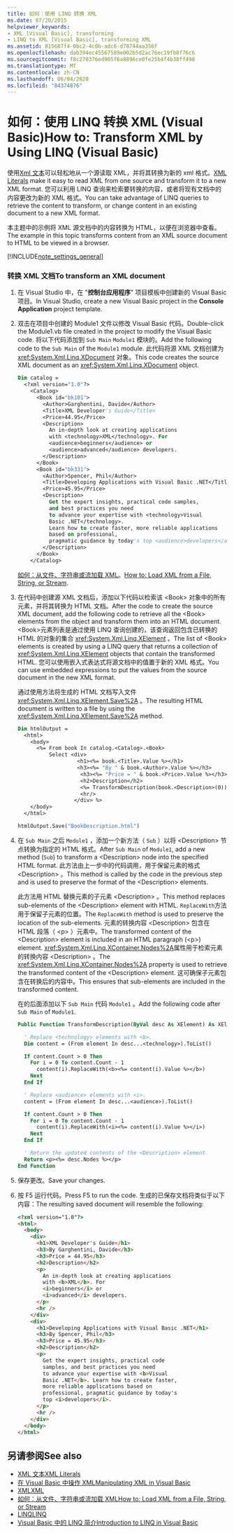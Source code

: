 ```yaml
---
title: 如何：使用 LINQ 转换 XML
ms.date: 07/20/2015
helpviewer_keywords:
- XML [Visual Basic], transforming
- LINQ to XML [Visual Basic], transforming XML
ms.assetid: 815687f4-0bc2-4c0b-adc6-d78744aa356f
ms.openlocfilehash: dab394ec45567589e002b5d2ac76ec19fb0f76c6
ms.sourcegitcommit: f8c270376ed905f6a8896ce0fe25b4f4b38ff498
ms.translationtype: MT
ms.contentlocale: zh-CN
ms.lasthandoff: 06/04/2020
ms.locfileid: "84374876"
---
```

# <a name="how-to-transform-xml-by-using-linq-visual-basic"></a><span data-ttu-id="09736-102">如何：使用 LINQ 转换 XML (Visual Basic)</span><span class="sxs-lookup"><span data-stu-id="09736-102">How to: Transform XML by Using LINQ (Visual Basic)</span></span>

<span data-ttu-id="09736-103">使用[Xml 文本](../../../language-reference/xml-literals/index.md)可以轻松地从一个源读取 XML，并将其转换为新的 xml 格式。</span><span class="sxs-lookup"><span data-stu-id="09736-103">[XML Literals](../../../language-reference/xml-literals/index.md) make it easy to read XML from one source and transform it to a new XML format.</span></span> <span data-ttu-id="09736-104">您可以利用 LINQ 查询来检索要转换的内容，或者将现有文档中的内容更改为新的 XML 格式。</span><span class="sxs-lookup"><span data-stu-id="09736-104">You can take advantage of LINQ queries to retrieve the content to transform, or change content in an existing document to a new XML format.</span></span>

<span data-ttu-id="09736-105">本主题中的示例将 XML 源文档中的内容转换为 HTML，以便在浏览器中查看。</span><span class="sxs-lookup"><span data-stu-id="09736-105">The example in this topic transforms content from an XML source document to HTML to be viewed in a browser.</span></span>

[!INCLUDE[note_settings_general](~/includes/note-settings-general-md.md)]

### <a name="to-transform-an-xml-document"></a><span data-ttu-id="09736-106">转换 XML 文档</span><span class="sxs-lookup"><span data-stu-id="09736-106">To transform an XML document</span></span>

1. <span data-ttu-id="09736-107">在 Visual Studio 中，在 "**控制台应用程序**" 项目模板中创建新的 Visual Basic 项目。</span><span class="sxs-lookup"><span data-stu-id="09736-107">In Visual Studio, create a new Visual Basic project in the **Console Application** project template.</span></span>

2. <span data-ttu-id="09736-108">双击在项目中创建的 Module1 文件以修改 Visual Basic 代码。</span><span class="sxs-lookup"><span data-stu-id="09736-108">Double-click the Module1.vb file created in the project to modify the Visual Basic code.</span></span> <span data-ttu-id="09736-109">将以下代码添加到 `Sub Main` `Module1` 模块的。</span><span class="sxs-lookup"><span data-stu-id="09736-109">Add the following code to the `Sub Main` of the `Module1` module.</span></span> <span data-ttu-id="09736-110">此代码将源 XML 文档创建为 <xref:System.Xml.Linq.XDocument> 对象。</span><span class="sxs-lookup"><span data-stu-id="09736-110">This code creates the source XML document as an <xref:System.Xml.Linq.XDocument> object.</span></span>

    ```vb
    Dim catalog =
      <?xml version="1.0"?>
        <Catalog>
          <Book id="bk101">
            <Author>Garghentini, Davide</Author>
            <Title>XML Developer's Guide</Title>
            <Price>44.95</Price>
            <Description>
              An in-depth look at creating applications
              with <technology>XML</technology>. For
              <audience>beginners</audience> or
              <audience>advanced</audience> developers.
            </Description>
          </Book>
          <Book id="bk331">
            <Author>Spencer, Phil</Author>
            <Title>Developing Applications with Visual Basic .NET</Title>
            <Price>45.95</Price>
            <Description>
              Get the expert insights, practical code samples,
              and best practices you need
              to advance your expertise with <technology>Visual
              Basic .NET</technology>.
              Learn how to create faster, more reliable applications
              based on professional,
              pragmatic guidance by today's top <audience>developers</audience>.
            </Description>
          </Book>
        </Catalog>
    ```

     <span data-ttu-id="09736-111">[如何：从文件、字符串或流加载 XML](how-to-load-xml-from-a-file-string-or-stream.md)。</span><span class="sxs-lookup"><span data-stu-id="09736-111">[How to: Load XML from a File, String, or Stream](how-to-load-xml-from-a-file-string-or-stream.md).</span></span>

3. <span data-ttu-id="09736-112">在代码中创建源 XML 文档后，添加以下代码以检索该 \<Book> 对象中的所有元素，并将其转换为 HTML 文档。</span><span class="sxs-lookup"><span data-stu-id="09736-112">After the code to create the source XML document, add the following code to retrieve all the \<Book> elements from the object and transform them into an HTML document.</span></span> <span data-ttu-id="09736-113">\<Book>元素列表是通过使用 LINQ 查询创建的，该查询返回包含已转换的 HTML 的对象的集合 <xref:System.Xml.Linq.XElement> 。</span><span class="sxs-lookup"><span data-stu-id="09736-113">The list of \<Book> elements is created by using a LINQ query that returns a collection of <xref:System.Xml.Linq.XElement> objects that contain the transformed HTML.</span></span> <span data-ttu-id="09736-114">您可以使用嵌入式表达式将源文档中的值置于新的 XML 格式。</span><span class="sxs-lookup"><span data-stu-id="09736-114">You can use embedded expressions to put the values from the source document in the new XML format.</span></span>

     <span data-ttu-id="09736-115">通过使用方法将生成的 HTML 文档写入文件 <xref:System.Xml.Linq.XElement.Save%2A> 。</span><span class="sxs-lookup"><span data-stu-id="09736-115">The resulting HTML document is written to a file by using the <xref:System.Xml.Linq.XElement.Save%2A> method.</span></span>

    ```vb
    Dim htmlOutput =
      <html>
        <body>
          <%= From book In catalog.<Catalog>.<Book>
              Select <div>
                       <h1><%= book.<Title>.Value %></h1>
                       <h3><%= "By " & book.<Author>.Value %></h3>
                        <h3><%= "Price = " & book.<Price>.Value %></h3>
                        <h2>Description</h2>
                        <%= TransformDescription(book.<Description>(0)) %>
                        <hr/>
                      </div> %>
        </body>
      </html>

    htmlOutput.Save("BookDescription.html")
    ```

4. <span data-ttu-id="09736-116">在 `Sub Main` 之后 `Module1` ，添加一个新方法（ `Sub` ）以将 \<Description> 节点转换为指定的 HTML 格式。</span><span class="sxs-lookup"><span data-stu-id="09736-116">After `Sub Main` of `Module1`, add a new method (`Sub`) to transform a \<Description> node into the specified HTML format.</span></span> <span data-ttu-id="09736-117">此方法由上一步中的代码调用，用于保留元素的格式 \<Description> 。</span><span class="sxs-lookup"><span data-stu-id="09736-117">This method is called by the code in the previous step and is used to preserve the format of the \<Description> elements.</span></span>

     <span data-ttu-id="09736-118">此方法用 HTML 替换元素的子元素 \<Description> 。</span><span class="sxs-lookup"><span data-stu-id="09736-118">This method replaces sub-elements of the \<Description> element with HTML.</span></span> <span data-ttu-id="09736-119">`ReplaceWith`方法用于保留子元素的位置。</span><span class="sxs-lookup"><span data-stu-id="09736-119">The `ReplaceWith` method is used to preserve the location of the sub-elements.</span></span> <span data-ttu-id="09736-120">元素的转换内容 \<Description> 包含在 HTML 段落（ \<p> ）元素中。</span><span class="sxs-lookup"><span data-stu-id="09736-120">The transformed content of the \<Description> element is included in an HTML paragraph (\<p>) element.</span></span> <span data-ttu-id="09736-121"><xref:System.Xml.Linq.XContainer.Nodes%2A>属性用于检索元素的转换内容 \<Description> 。</span><span class="sxs-lookup"><span data-stu-id="09736-121">The <xref:System.Xml.Linq.XContainer.Nodes%2A> property is used to retrieve the transformed content of the \<Description> element.</span></span> <span data-ttu-id="09736-122">这可确保子元素包含在转换后的内容中。</span><span class="sxs-lookup"><span data-stu-id="09736-122">This ensures that sub-elements are included in the transformed content.</span></span>

     <span data-ttu-id="09736-123">在的后面添加以下 `Sub Main` 代码 `Module1` 。</span><span class="sxs-lookup"><span data-stu-id="09736-123">Add the following code after `Sub Main` of `Module1`.</span></span>

    ```vb
    Public Function TransformDescription(ByVal desc As XElement) As XElement

      ' Replace <technology> elements with <b>.
      Dim content = (From element In desc...<technology>).ToList()

      If content.Count > 0 Then
        For i = 0 To content.Count - 1
          content(i).ReplaceWith(<b><%= content(i).Value %></b>)
        Next
      End If

      ' Replace <audience> elements with <i>.
      content = (From element In desc...<audience>).ToList()

      If content.Count > 0 Then
        For i = 0 To content.Count - 1
          content(i).ReplaceWith(<i><%= content(i).Value %></i>)
        Next
      End If

      ' Return the updated contents of the <Description> element.
      Return <p><%= desc.Nodes %></p>
    End Function
    ```

5. <span data-ttu-id="09736-124">保存更改。</span><span class="sxs-lookup"><span data-stu-id="09736-124">Save your changes.</span></span>

6. <span data-ttu-id="09736-125">按 F5 运行代码。</span><span class="sxs-lookup"><span data-stu-id="09736-125">Press F5 to run the code.</span></span> <span data-ttu-id="09736-126">生成的已保存文档将类似于以下内容：</span><span class="sxs-lookup"><span data-stu-id="09736-126">The resulting saved document will resemble the following:</span></span>

    ```html
    <?xml version="1.0"?>
    <html>
      <body>
        <div>
          <h1>XML Developer's Guide</h1>
          <h3>By Garghentini, Davide</h3>
          <h3>Price = 44.95</h3>
          <h2>Description</h2>
          <p>
            An in-depth look at creating applications
            with <b>XML</b>. For
            <i>beginners</i> or
            <i>advanced</i> developers.
          </p>
          <hr />
        </div>
        <div>
          <h1>Developing Applications with Visual Basic .NET</h1>
          <h3>By Spencer, Phil</h3>
          <h3>Price = 45.95</h3>
          <h2>Description</h2>
          <p>
            Get the expert insights, practical code
            samples, and best practices you need
            to advance your expertise with <b>Visual
            Basic .NET</b>. Learn how to create faster,
            more reliable applications based on
            professional, pragmatic guidance by today's
            top <i>developers</i>.
          </p>
          <hr />
        </div>
      </body>
    </html>
    ```

## <a name="see-also"></a><span data-ttu-id="09736-127">另请参阅</span><span class="sxs-lookup"><span data-stu-id="09736-127">See also</span></span>

- [<span data-ttu-id="09736-128">XML 文本</span><span class="sxs-lookup"><span data-stu-id="09736-128">XML Literals</span></span>](../../../language-reference/xml-literals/index.md)
- [<span data-ttu-id="09736-129">在 Visual Basic 中操作 XML</span><span class="sxs-lookup"><span data-stu-id="09736-129">Manipulating XML in Visual Basic</span></span>](manipulating-xml.md)
- [<span data-ttu-id="09736-130">XML</span><span class="sxs-lookup"><span data-stu-id="09736-130">XML</span></span>](index.md)
- [<span data-ttu-id="09736-131">如何：从文件、字符串或流加载 XML</span><span class="sxs-lookup"><span data-stu-id="09736-131">How to: Load XML from a File, String, or Stream</span></span>](how-to-load-xml-from-a-file-string-or-stream.md)
- [<span data-ttu-id="09736-132">LINQ</span><span class="sxs-lookup"><span data-stu-id="09736-132">LINQ</span></span>](../linq/index.md)
- [<span data-ttu-id="09736-133">Visual Basic 中的 LINQ 简介</span><span class="sxs-lookup"><span data-stu-id="09736-133">Introduction to LINQ in Visual Basic</span></span>](../linq/introduction-to-linq.md)
